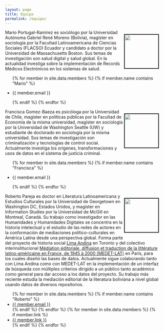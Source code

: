 ```yaml
---
layout: page
title: Equipo
permalink: /equipo/
---
```


<div>
<div style="clear: right;">
    <p style="float: right;"><img src="\assets\images\mario-foto-perfil.jpg" height="110px" width="110px" border="2px"></p>
    <p>Mario Portugal-Ramírez es sociólogo por la Universidad Autónoma Gabriel René Moreno (Bolivia), magíster en sociología por la Facultad Latinoamericana de Ciencias Sociales (FLACSO) Ecuador y candidato a doctor por la Universidad de Massachusetts Boston. Sus temas de investigación son salud digital y salud global. En la actualidad investiga sobre la implementación de Records Médicos Electrónicos en los sistemas de salud.</p>
<ul>
{% for member in site.data.members %}
    {% if member.name contains "Mario" %}
  <li>
    <p>
      {{ member.email }}
    </p>        
  </li>
    {% endif %}
{% endfor %}
</ul>
</div>
<div style="clear: right;">
    <p style="float: right;"><img src="\assets\images\francisca-foto-perfil.png" height="110px" width="110px" border="2px"></p>
    <p>Francisca Gomez-Baeza es psicóloga por la Universidad de Chile, magíster en políticas públicas por la Facultad de Economía de la misma universidad, magíster en sociología por la Universidad de Washington Seattle (UW) y estudiante de doctorado en sociología por la misma universidad. Sus temas de investigación son criminalización y tecnologías de control social. Actualmente investiga los orígenes, transformaciones y usos de datos en el sistema de justicia criminal.</p>
<ul>
{% for member in site.data.members %}
    {% if member.name contains "Francisca" %}
  <li>
    <p>
      {{ member.email }}
    </p>
  </li>
    {% endif %}
{% endfor %}
</ul>
</div>
<div style="clear: right;">
    <p style="float: right;"><img src="\assets\images\roberto-foto-perfil.bmp" height="110px" width="110px" border="2px"></p>
    <p>Roberto Pareja es doctor en Literatura Latinoamericana y Estudios Culturales por la Universidad de Georgetown en Washington DC, Estados Unidos, y magíster en Information Studies por la Universidad de McGill en Montreal, Canadá. Su trabajo como investigador en las Humanidades y Humanidades Digitales se concentra en la historia intelectual y el estudio de las redes de actores en la conformación de mediaciones político-culturales en América Latina desde una perspectiva global. Forma parte del proyecto de historia social <a href="https://limandina.org/">Lima Andina</a> en Toronto y del colectivo interinstitucional <a href="https://www.projet-medetlat.com/">Médiation éditoriale, diffusion et traduction de la littérature latino-américaine en France, de 1945 à 2000 (MEDET-LAT)</a> en París, para los cuales diseñó las bases de datos. Actualmente sigue colaborando tanto con Lima Andina como con MEDET-LAT en la implementación de un interfaz de búsqueda con múltiples criterios dirigido a un público tanto académico como general para dar acceso a los datos del proyecto. Su trabajo más reciente estudia la mediación editorial de la literatura boliviana a nivel global usando datos de diversos repositorios.</p>
<ul>
{% for member in site.data.members %}
    {% if member.name contains "Roberto" %}
  <li>
    <a href="{{ member.email }}">{{ member.email }}</a>
  </li>
    {% endif %}
{% endfor %}
{% for member in site.data.members %}
    {% if member.link %}
  <li>
    <a href="{{ member.link }}">{{ member.link }}</a>
  </li>
    {% endif %}
{% endfor %}
</ul>
</div>